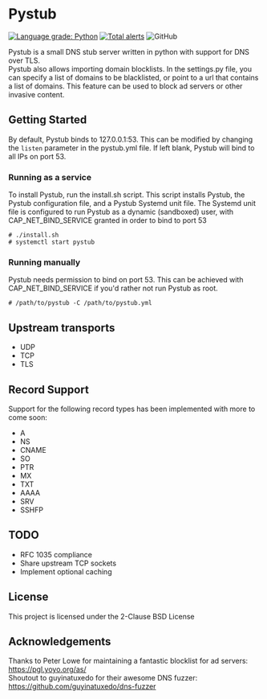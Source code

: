 # Pystub
[![Language grade: Python](https://img.shields.io/lgtm/grade/python/g/doublez13/pystub.svg?logo=lgtm&logoWidth=18)](https://lgtm.com/projects/g/doublez13/pystub/context:python) 
[![Total alerts](https://img.shields.io/lgtm/alerts/g/doublez13/pystub.svg?logo=lgtm&logoWidth=18)](https://lgtm.com/projects/g/doublez13/pystub/alerts/) 
![GitHub](https://img.shields.io/github/license/doublez13/pystub)

Pystub is a small DNS stub server written in python with support for DNS over TLS.  
Pystub also allows importing domain blocklists. In the settings.py file, you can specify a list of domains to be blacklisted, or point to a url that contains a list of domains. This feature can be used to block ad servers or other invasive content.

## Getting Started
By default, Pystub binds to 127.0.0.1:53. This can be modified by changing the `listen` parameter in the pystub.yml file. If left blank, Pystub will bind to all IPs on port 53.

### Running as a service
To install Pystub, run the install.sh script. This script installs Pystub, the Pystub configuration file, and a Pystub Systemd unit file. The Systemd unit file is configured to run Pystub as a dynamic (sandboxed) user, with CAP_NET_BIND_SERVICE granted in order to bind to port 53   
```
# ./install.sh
# systemctl start pystub
```
### Running manually  
Pystub needs permission to bind on port 53.
This can be achieved with CAP_NET_BIND_SERVICE if you'd rather not run Pystub as root.
```
# /path/to/pystub -C /path/to/pystub.yml
```

## Upstream transports
- UDP
- TCP
- TLS

## Record Support
Support for the following record types has been implemented with more to come soon:
- A
- NS
- CNAME
- SO
- PTR
- MX
- TXT
- AAAA
- SRV
- SSHFP

## TODO
- RFC 1035 compliance
- Share upstream TCP sockets
- Implement optional caching

## License
This project is licensed under the 2-Clause BSD License

## Acknowledgements
Thanks to Peter Lowe for maintaining a fantastic blocklist for ad servers: https://pgl.yoyo.org/as/  
Shoutout to guyinatuxedo for their awesome DNS fuzzer: https://github.com/guyinatuxedo/dns-fuzzer
